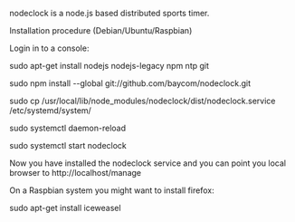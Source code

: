nodeclock is a node.js based distributed sports timer.

Installation procedure (Debian/Ubuntu/Raspbian) 

Login in to a console:

sudo apt-get install nodejs nodejs-legacy npm ntp git

sudo npm install --global git://github.com/baycom/nodeclock.git

sudo cp /usr/local/lib/node_modules/nodeclock/dist/nodeclock.service /etc/systemd/system/

sudo systemctl daemon-reload

sudo systemctl start nodeclock

Now you have installed the nodeclock service and you can point you local browser to http://localhost/manage

On a Raspbian system you might want to install firefox:

sudo apt-get install iceweasel
